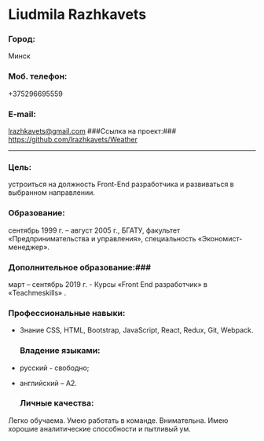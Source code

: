 # Liudmila Razhkavets

### Город: ### 
Минск
### Моб. телефон: ### 
+375296695559
### E-mail: ###  
lrazhkavets@gmail.com
###Ссылка на проект:### 
<https://github.com/lrazhkavets/Weather>

---
	

  ### Цель: ### 
  устроиться на должность Front-End разработчика и развиваться в выбранном направлении.
  ### Образование: ###	
сентябрь 1999 г. – август 2005 г., БГАТУ, факультет «Предпринимательства и управления», специальность «Экономист-менеджер». 
 ### Дополнительное образование:###
март – сентябрь 2019 г. - Курсы «Front End разработчик» в «Teachmeskills» .
  ### Профессиональные навыки: ###
- Знание CSS, HTML, Bootstrap, JavaScript, React, Redux, Git, Webpack.

  ### Владение языками: ###
- русский - свободно; 
- английский – А2. 
  ### Личные качества: ###
Легко обучаема. Умею работать в команде. Внимательна. Имею хорошие аналитические способности и пытливый ум.

